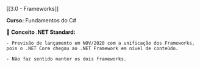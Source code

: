 [[3.0 - Frameworks]]

**Curso:** Fundamentos do C# 

**📖 Conceito .NET Standard:**  

```
- Previsão de lançamento em NOV/2020 com a unificação dos Frameworks, pois o .NET Core chegou ao .NET Framework em nível de conteúdo.

- Não faz sentido manter os dois frameworks.
```
